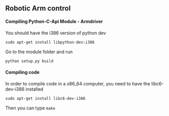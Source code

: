 ## Robotic Arm control ##

#### Compiling Python-C-Api Module - Armdriver ####
You should have the i386 version of python dev
```
sudo apt-get install libpython-dev:i386
```
Go to the module folder and run
```
python setup.py build
```

#### Compiling code ####

In order to compile code in a x86_64 computer, you need to have the libc6-dev-i386 installed
```
sudo apt-get install libc6-dev-i386
```
Then you can type `make`
